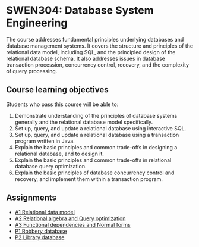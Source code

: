 # SWEN304: Database System Engineering

The course addresses fundamental principles underlying databases and database management systems. It covers the structure and principles of the relational data model, including SQL, and the principled design of the relational database schema. It also addresses issues in database transaction procession, concurrency control, recovery, and the complexity of query processing.

## Course learning objectives

Students who pass this course will be able to:

1. Demonstrate understanding of the principles of database systems generally and the relational database model specifically.
2. Set up, query, and update a relational database using interactive SQL.
3. Set up, query, and update a relational database using a transaction program written in Java.
4. Explain the basic principles and common trade-offs in designing a relational database, and to design it.
5. Explain the basic principles and common trade-offs in relational database query optimization.
6. Explain the basic principles of database concurrency control and recovery, and implement them within a transaction program.

## Assignments

- [A1 Relational data model](./A1-relational-data-model/README.md)
- [A2 Relational algebra and Query optimization](./A2-relational-algebra-and-query-optimization/README.md)
- [A3 Functional dependencies and Normal forms](./A3-functional-dependencies-and-normal-forms/README.md)
- [P1 Robbery database](./P1-robbery-database/README.md)
- [P2 Library database](./P2-library-database/README.md)

